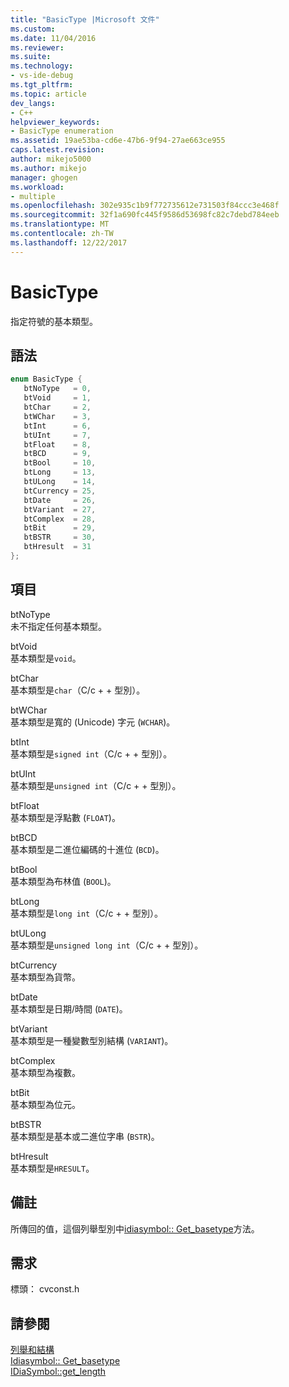 ```yaml
---
title: "BasicType |Microsoft 文件"
ms.custom: 
ms.date: 11/04/2016
ms.reviewer: 
ms.suite: 
ms.technology:
- vs-ide-debug
ms.tgt_pltfrm: 
ms.topic: article
dev_langs:
- C++
helpviewer_keywords:
- BasicType enumeration
ms.assetid: 19ae53ba-cd6e-47b6-9f94-27ae663ce955
caps.latest.revision: 
author: mikejo5000
ms.author: mikejo
manager: ghogen
ms.workload:
- multiple
ms.openlocfilehash: 302e935c1b9f772735612e731503f84ccc3e468f
ms.sourcegitcommit: 32f1a690fc445f9586d53698fc82c7debd784eeb
ms.translationtype: MT
ms.contentlocale: zh-TW
ms.lasthandoff: 12/22/2017
---
```

# <a name="basictype"></a>BasicType
指定符號的基本類型。  
  
## <a name="syntax"></a>語法  
  
```C++  
enum BasicType {   
   btNoType   = 0,  
   btVoid     = 1,  
   btChar     = 2,  
   btWChar    = 3,  
   btInt      = 6,  
   btUInt     = 7,  
   btFloat    = 8,  
   btBCD      = 9,  
   btBool     = 10,  
   btLong     = 13,  
   btULong    = 14,  
   btCurrency = 25,  
   btDate     = 26,  
   btVariant  = 27,  
   btComplex  = 28,  
   btBit      = 29,  
   btBSTR     = 30,  
   btHresult  = 31  
};  
```  
  
## <a name="elements"></a>項目  
 btNoType  
 未不指定任何基本類型。  
  
 btVoid  
 基本類型是`void`。  
  
 btChar  
 基本類型是`char`（C/c + + 型別）。  
  
 btWChar  
 基本類型是寬的 (Unicode) 字元 (`WCHAR`)。  
  
 btInt  
 基本類型是`signed int`（C/c + + 型別）。  
  
 btUInt  
 基本類型是`unsigned int`（C/c + + 型別）。  
  
 btFloat  
 基本類型是浮點數 (`FLOAT`)。  
  
 btBCD  
 基本類型是二進位編碼的十進位 (`BCD`)。  
  
 btBool  
 基本類型為布林值 (`BOOL`)。  
  
 btLong  
 基本類型是`long int`（C/c + + 型別）。  
  
 btULong  
 基本類型是`unsigned long int`（C/c + + 型別）。  
  
 btCurrency  
 基本類型為貨幣。  
  
 btDate  
 基本類型是日期/時間 (`DATE`)。  
  
 btVariant  
 基本類型是一種變數型別結構 (`VARIANT`)。  
  
 btComplex  
 基本類型為複數。  
  
 btBit  
 基本類型為位元。  
  
 btBSTR  
 基本類型是基本或二進位字串 (`BSTR`)。  
  
 btHresult  
 基本類型是`HRESULT`。  
  
## <a name="remarks"></a>備註  
 所傳回的值，這個列舉型別中[idiasymbol:: Get_basetype](../../debugger/debug-interface-access/idiasymbol-get-basetype.md)方法。  
  
## <a name="requirements"></a>需求  
 標頭： cvconst.h  
  
## <a name="see-also"></a>請參閱  
 [列舉和結構](../../debugger/debug-interface-access/enumerations-and-structures.md)   
 [Idiasymbol:: Get_basetype](../../debugger/debug-interface-access/idiasymbol-get-basetype.md)   
 [IDiaSymbol::get_length](../../debugger/debug-interface-access/idiasymbol-get-length.md)